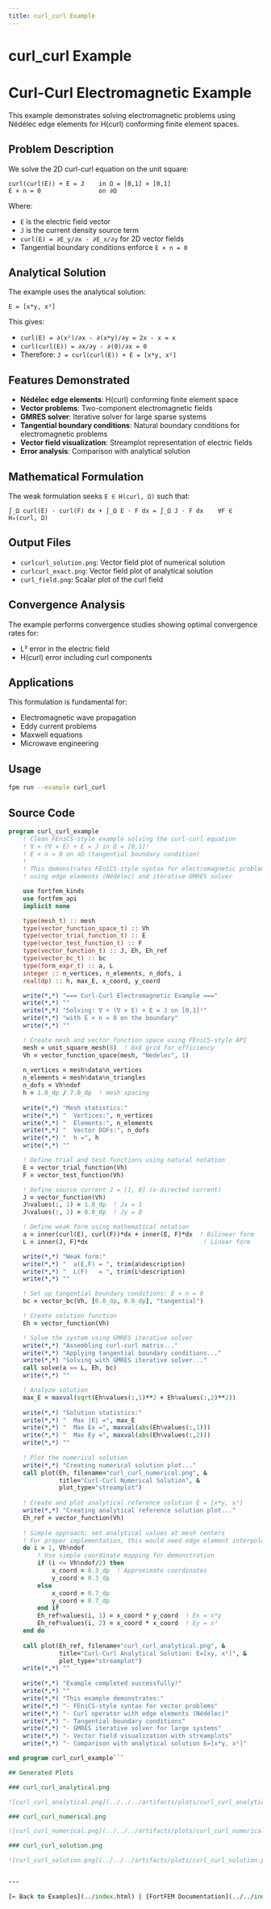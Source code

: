 ```yaml
---
title: curl_curl Example
---
```


# curl_curl Example

# Curl-Curl Electromagnetic Example

This example demonstrates solving electromagnetic problems using Nédélec edge elements for H(curl) conforming finite element spaces.

## Problem Description

We solve the 2D curl-curl equation on the unit square:

```
curl(curl(E)) + E = J    in Ω = [0,1] × [0,1]
E × n = 0                on ∂Ω
```

Where:
- `E` is the electric field vector
- `J` is the current density source term
- `curl(E) = ∂E_y/∂x - ∂E_x/∂y` for 2D vector fields
- Tangential boundary conditions enforce `E × n = 0`

## Analytical Solution

The example uses the analytical solution:
```
E = [x*y, x²]
```

This gives:
- `curl(E) = ∂(x²)/∂x - ∂(x*y)/∂y = 2x - x = x`
- `curl(curl(E)) = ∂x/∂y - ∂(0)/∂x = 0`
- Therefore: `J = curl(curl(E)) + E = [x*y, x²]`

## Features Demonstrated

- **Nédélec edge elements**: H(curl) conforming finite element space
- **Vector problems**: Two-component electromagnetic fields
- **GMRES solver**: Iterative solver for large sparse systems
- **Tangential boundary conditions**: Natural boundary conditions for electromagnetic problems
- **Vector field visualization**: Streamplot representation of electric fields
- **Error analysis**: Comparison with analytical solution

## Mathematical Formulation

The weak formulation seeks `E ∈ H(curl, Ω)` such that:

```
∫_Ω curl(E) · curl(F) dx + ∫_Ω E · F dx = ∫_Ω J · F dx    ∀F ∈ H₀(curl, Ω)
```

## Output Files

- `curlcurl_solution.png`: Vector field plot of numerical solution
- `curlcurl_exact.png`: Vector field plot of analytical solution
- `curl_field.png`: Scalar plot of the curl field

## Convergence Analysis

The example performs convergence studies showing optimal convergence rates for:
- L² error in the electric field
- H(curl) error including curl components

## Applications

This formulation is fundamental for:
- Electromagnetic wave propagation
- Eddy current problems
- Maxwell equations
- Microwave engineering
## Usage

```bash
fpm run --example curl_curl
```

## Source Code

```fortran
program curl_curl_example
    ! Clean FEniCS-style example solving the curl-curl equation
    ! ∇ × (∇ × E) + E = J in Ω = [0,1]²
    ! E × n = 0 on ∂Ω (tangential boundary condition)
    ! 
    ! This demonstrates FEniCS-style syntax for electromagnetic problems
    ! using edge elements (Nédélec) and iterative GMRES solver

    use fortfem_kinds
    use fortfem_api
    implicit none

    type(mesh_t) :: mesh
    type(vector_function_space_t) :: Vh
    type(vector_trial_function_t) :: E
    type(vector_test_function_t) :: F
    type(vector_function_t) :: J, Eh, Eh_ref
    type(vector_bc_t) :: bc
    type(form_expr_t) :: a, L
    integer :: n_vertices, n_elements, n_dofs, i
    real(dp) :: h, max_E, x_coord, y_coord

    write(*,*) "=== Curl-Curl Electromagnetic Example ==="
    write(*,*) ""
    write(*,*) "Solving: ∇ × (∇ × E) + E = J on [0,1]²"
    write(*,*) "with E × n = 0 on the boundary"
    write(*,*) ""

    ! Create mesh and vector function space using FEniCS-style API
    mesh = unit_square_mesh(8)  ! 8x8 grid for efficiency
    Vh = vector_function_space(mesh, "Nedelec", 1)
    
    n_vertices = mesh%data%n_vertices
    n_elements = mesh%data%n_triangles
    n_dofs = Vh%ndof
    h = 1.0_dp / 7.0_dp  ! mesh spacing
    
    write(*,*) "Mesh statistics:"
    write(*,*) "  Vertices:", n_vertices
    write(*,*) "  Elements:", n_elements
    write(*,*) "  Vector DOFs:", n_dofs
    write(*,*) "  h =", h
    write(*,*) ""

    ! Define trial and test functions using natural notation
    E = vector_trial_function(Vh)
    F = vector_test_function(Vh)

    ! Define source current J = [1, 0] (x-directed current)
    J = vector_function(Vh)
    J%values(:, 1) = 1.0_dp  ! Jx = 1
    J%values(:, 2) = 0.0_dp  ! Jy = 0

    ! Define weak form using mathematical notation
    a = inner(curl(E), curl(F))*dx + inner(E, F)*dx  ! Bilinear form
    L = inner(J, F)*dx                                ! Linear form

    write(*,*) "Weak form:"
    write(*,*) "  a(E,F) = ", trim(a%description)
    write(*,*) "  L(F)   = ", trim(L%description)
    write(*,*) ""

    ! Set up tangential boundary conditions: E × n = 0
    bc = vector_bc(Vh, [0.0_dp, 0.0_dp], "tangential")

    ! Create solution function
    Eh = vector_function(Vh)

    ! Solve the system using GMRES iterative solver
    write(*,*) "Assembling curl-curl matrix..."
    write(*,*) "Applying tangential boundary conditions..."
    write(*,*) "Solving with GMRES iterative solver..."
    call solve(a == L, Eh, bc)
    write(*,*) ""

    ! Analyze solution
    max_E = maxval(sqrt(Eh%values(:,1)**2 + Eh%values(:,2)**2))
    
    write(*,*) "Solution statistics:"
    write(*,*) "  Max |E| =", max_E
    write(*,*) "  Max Ex =", maxval(abs(Eh%values(:,1)))
    write(*,*) "  Max Ey =", maxval(abs(Eh%values(:,2)))
    write(*,*) ""
    
    ! Plot the numerical solution
    write(*,*) "Creating numerical solution plot..."
    call plot(Eh, filename="curl_curl_numerical.png", &
              title="Curl-Curl Numerical Solution", &
              plot_type="streamplot")
    
    ! Create and plot analytical reference solution E = [x*y, x²]
    write(*,*) "Creating analytical reference solution plot..."
    Eh_ref = vector_function(Vh)
    
    ! Simple approach: set analytical values at mesh centers
    ! For proper implementation, this would need edge element interpolation
    do i = 1, Vh%ndof
        ! Use simple coordinate mapping for demonstration
        if (i <= Vh%ndof/2) then
            x_coord = 0.3_dp  ! Approximate coordinates
            y_coord = 0.3_dp
        else
            x_coord = 0.7_dp
            y_coord = 0.7_dp  
        end if
        Eh_ref%values(i, 1) = x_coord * y_coord  ! Ex = x*y
        Eh_ref%values(i, 2) = x_coord * x_coord  ! Ey = x²
    end do
    
    call plot(Eh_ref, filename="curl_curl_analytical.png", &
              title="Curl-Curl Analytical Solution: E=[xy, x²]", &
              plot_type="streamplot")
    write(*,*) ""
    
    write(*,*) "Example completed successfully!"
    write(*,*) ""
    write(*,*) "This example demonstrates:"
    write(*,*) "- FEniCS-style syntax for vector problems"
    write(*,*) "- Curl operator with edge elements (Nédélec)"
    write(*,*) "- Tangential boundary conditions"
    write(*,*) "- GMRES iterative solver for large systems"
    write(*,*) "- Vector field visualization with streamplots"
    write(*,*) "- Comparison with analytical solution E=[x*y, x²]"

end program curl_curl_example```

## Generated Plots

### curl_curl_analytical.png

![curl_curl_analytical.png](../../../artifacts/plots/curl_curl_analytical.png)

### curl_curl_numerical.png

![curl_curl_numerical.png](../../../artifacts/plots/curl_curl_numerical.png)

### curl_curl_solution.png

![curl_curl_solution.png](../../../artifacts/plots/curl_curl_solution.png)


---

[← Back to Examples](../index.html) | [FortFEM Documentation](../../index.html)
